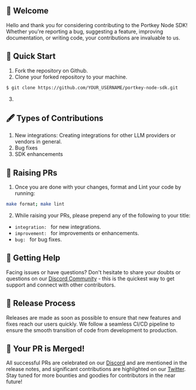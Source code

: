 ## 🎉 Welcome
Hello and thank you for considering contributing to the Portkey Node SDK! Whether you're reporting a bug, suggesting a feature, improving documentation, or writing code, your contributions are invaluable to us.

## 🚀 Quick Start
1. Fork the repository on Github.
2. Clone your forked repository to your machine. 
```sh
$ git clone https://github.com/YOUR_USERNAME/portkey-node-sdk.git
```
3. <TODO>

## 🖋 Types of Contributions
1. New integrations: Creating integrations for other LLM providers or vendors in general.
2. Bug fixes
3. SDK enhancements

## 🔄 Raising PRs
1. Once you are done with your changes, format and Lint your code by running:
```sh
make format; make lint
```
2. While raising your PRs, please prepend any of the following to your title:
*  `integration: ` for new integrations.
*  `improvement: ` for improvements or enhancements.
*   `bug: ` for bug fixes.

## 🤔 Getting Help
Facing issues or have questions? Don't hesitate to share your doubts or questions on our [Discord Community](https://discord.com/invite/DD7vgKK299) - this is the quickest way to get support and connect with other contributors.

## 🚧 Release Process
Releases are made as soon as possible to ensure that new features and fixes reach our users quickly. We follow a seamless CI/CD pipeline to ensure the smooth transition of code from development to production.

## 🎊 Your PR is Merged!
All successful PRs are celebrated on our [Discord](https://discord.com/invite/DD7vgKK299) and are mentioned in the release notes, and significant contributions are highlighted on our [Twitter](https://twitter.com/PortkeyAI). Stay tuned for more bounties and goodies for contributors in the near future!